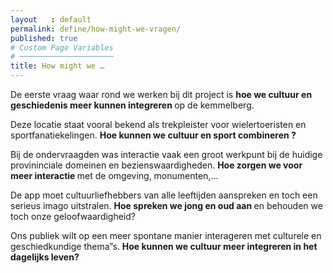 ```yaml
---
layout   : default
permalink: define/how-might-we-vragen/
published: true
# Custom Page Variables
# ─────────────────────
title: How might we …
---
```


<p class="top">De eerste vraag waar rond we werken bij dit project is <strong>hoe we
cultuur en geschiedenis meer kunnen integreren </strong>op de
kemmelberg.</p>

<p>Deze locatie staat vooral bekend als trekpleister voor
wielertoeristen en sportfanatiekelingen. <strong>Hoe kunnen we cultuur
en sport combineren ?</strong></p>

<p>Bij de ondervraagden was interactie vaak een groot werkpunt bij de
huidige provininciale domeinen en bezienswaardigheden.
<strong>Hoe zorgen we voor meer interactie </strong>met de omgeving,
monumenten,...</p>

<p>De app moet cultuurliefhebbers van alle leeftijden aanspreken en
toch een serieus imago uitstralen. <strong>Hoe spreken we jong en oud
aan </strong>en behouden we toch onze geloofwaardigheid?</p>

<p>Ons publiek wilt op een meer spontane manier interageren met
culturele en geschiedkundige thema”s. <strong>Hoe kunnen we cultuur
meer integreren in het dagelijks leven?</strong></p>